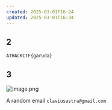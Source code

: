 ```yaml
---
created: 2025-03-01T16:24
updated: 2025-03-01T16:34
---
```


## 2

```flag
ATHACKCTF{garuda}
```

## 3
![image.png](https://res.cloudinary.com/kumonochisanaka/image/upload/v1740864833/2025/03/aac698197f2d534919f22f75adbce367.png)

A random email `claviusastra@gmail.com`
